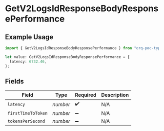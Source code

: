 # GetV2LogsIdResponseBodyResponsePerformance

## Example Usage

```typescript
import { GetV2LogsIdResponseBodyResponsePerformance } from "orq-poc-typescript-multi-env-version/models/operations";

let value: GetV2LogsIdResponseBodyResponsePerformance = {
  latency: 6732.46,
};
```

## Fields

| Field              | Type               | Required           | Description        |
| ------------------ | ------------------ | ------------------ | ------------------ |
| `latency`          | *number*           | :heavy_check_mark: | N/A                |
| `firstTimeToToken` | *number*           | :heavy_minus_sign: | N/A                |
| `tokensPerSecond`  | *number*           | :heavy_minus_sign: | N/A                |